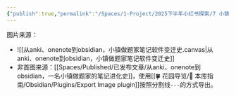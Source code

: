 ```yaml
---
{"publish":true,"permalink":"/Spaces/1-Project/2025下半年小红书探索/7 小镇做题家的笔记进化史.md","created":"2025-07-15","modified":"2025-07-15","published":"2025-07-15T14:22:56.489+08:00","cssclasses":""}
---
```



图片来源：

- ![[从anki、onenote到obsidian，小镇做题家笔记软件变迁史.canvas|从anki、onenote到obsidian，小镇做题家笔记软件变迁史]]
- 非首图来源：[[Spaces/Published/已发布文章/从anki、onenote到obsidian，一名小镇做题家的笔记进化史]]，使用[[🍀 花园导览/🧰 本库指南/Obsidian/Plugins/Export Image plugin]]按照分割线`---`的方式导出。
